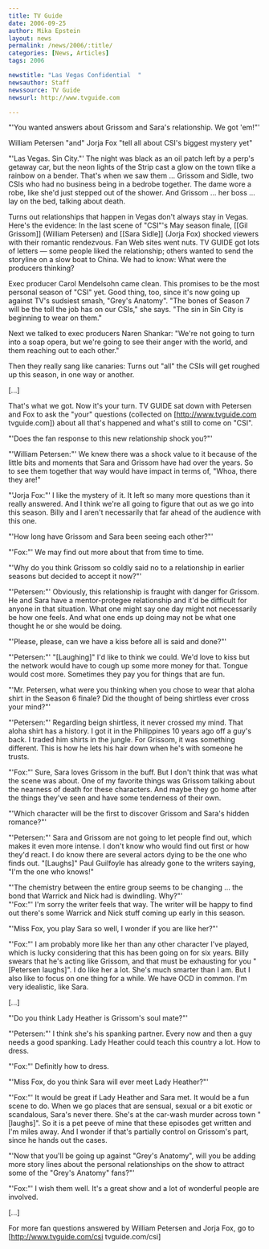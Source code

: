 ```yaml
---
title: TV Guide
date: 2006-09-25
author: Mika Epstein
layout: news
permalink: /news/2006/:title/
categories: [News, Articles]
tags: 2006

newstitle: "Las Vegas Confidential  "
newsauthor: Staff  
newssource: TV Guide  
newsurl: http://www.tvguide.com  

---
```


"'You wanted answers about Grissom and Sara's relationship. We got 'em!"'

William Petersen "and" Jorja Fox "tell all about CSI's biggest mystery yet"

"'Las Vegas. Sin City."' The night was black as an oil patch left by a perp's getaway car, but the neon lights of the Strip cast a glow on the town tlike a rainbow on a bender. That's when we saw them ... Grissom and Sidle, two CSIs who had no business being in a bedrobe together. The dame wore a robe, like she'd just stepped out of the shower. And Grissom ... her boss ... lay on the bed, talking about death.

Turns out relationships that happen in Vegas don't always stay in Vegas. Here's the evidence: In the last scene of "CSI"'s May season finale, \[[Gil Grissom]\] (William Petersen) and \[[Sara Sidle]\] (Jorja Fox) shocked viewers with their romantic rendezvous. Fan Web sites went nuts. TV GUIDE got lots of letters &#8212; some people liked the relationship; others wanted to send the storyline on a slow boat to China. We had to know: What were the producers thinking?

Exec producer Carol Mendelsohn came clean. This promises to be the most personal season of "CSI" yet. Good thing, too, since it's now going up against TV's sudsiest smash, "Grey's Anatomy". "The bones of Season 7 will be the toll the job has on our CSIs," she says. "The sin in Sin City is beginning to wear on them."

Next we talked to exec producers Naren Shankar: "We're not going to turn into a soap opera, but we're going to see their anger with the world, and them reaching out to each other."

Then they really sang like canaries: Turns out "all" the CSIs will get roughed up this season, in one way or another.

[...]

That's what we got. Now it's your turn. TV GUIDE sat down with Petersen and Fox to ask the "your" questions (collected on [http://www.tvguide.com tvguide.com]) about all that's happened and what's still to come on "CSI".

"'Does the fan response to this new relationship shock you?"'  
  
"'William Petersen:"' We knew there was a shock value to it because of the little bits and moments that Sara and Grissom have had over the years. So to see them together that way would have impact in terms of, "Whoa, there they are!"  
  
"'Jorja Fox:"' I like the mystery of it. It left so many more questions than it really answered. And I think we're all going to figure that out as we go into this season. Billy and I aren't necessarily that far ahead of the audience with this one.

"'How long have Grissom and Sara been seeing each other?"'  
  
"'Fox:"' We may find out more about that from time to time.

"'Why do you think Grissom so coldly said no to a relationship in earlier seasons but decided to accept it now?"'  
  
"'Petersen:"' Obviously, this relationship is fraught with danger for Grissom. He and Sara have a mentor-protegee relationship and it'd be difficult for anyone in that situation. What one might say one day might not necessarily be how one feels. And what one ends up doing may not be what one thought he or she would be doing.

"'Please, please, can we have a kiss before all is said and done?"'  
  
"'Petersen:"' "[Laughing]" I'd like to think we could. We'd love to kiss but the network would have to cough up some more money for that. Tongue would cost more. Sometimes they pay you for things that are fun.

"'Mr. Petersen, what were you thinking when you chose to wear that aloha shirt in the Season 6 finale? Did the thought of being shirtless ever cross your mind?"'  
  
"'Petersen:"' Regarding beign shirtless, it never crossed my mind. That aloha shirt has a history. I got it in the Philippines 10 years ago off a guy's back. I traded him shirts in the jungle. For Grissom, it was something different. This is how he lets his hair down when he's with someone he trusts.  
  
"'Fox:"' Sure, Sara loves Grissom in the buff. But I don't think that was what the scene was about. One of my favorite things was Grissom talking about the nearness of death for these characters. And maybe they go home after the things they've seen and have some tenderness of their own.

"'Which character will be the first to discover Grissom and Sara's hidden romance?"'  
  
"'Petersen:"' Sara and Grissom are not going to let people find out, which makes it even more intense. I don't know who would find out first or how they'd react. I do know there are several actors dying to be the one who finds out. "[Laughs]" Paul Guilfoyle has already gone to the writers saying, "I'm the one who knows!"

"'The chemistry between the entire group seems to be changing ... the bond that Warrick and Nick had is dwindling. Why?"'  
"'Fox:"' I'm sorry the writer feels that way. The writer will be happy to find out there's some Warrick and Nick stuff coming up early in this season.

"'Miss Fox, you play Sara so well, I wonder if you are like her?"'  
  
"'Fox:"' I am probably more like her than any other character I've played, which is lucky considering that this has been going on for six years. Billy swears that he's acting like Grissom, and that must be exhausting for you "[Petersen laughs]". I do like her a lot. She's much smarter than I am. But I also like to focus on one thing for a while. We have OCD in common. I'm very idealistic, like Sara.

[...]

"'Do you think Lady Heather is Grissom's soul mate?"'  
  
"'Petersen:"' I think she's his spanking partner. Every now and then a guy needs a good spanking. Lady Heather could teach this country a lot. How to dress.  
  
"'Fox:"' Definitly how to dress.

"'Miss Fox, do you think Sara will ever meet Lady Heather?"'  
  
"'Fox:"' It would be great if Lady Heather and Sara met. It would be a fun scene to do. When we go places that are sensual, sexual or a bit exotic or scandalous, Sara's never there. She's at the car-wash murder across town "[laughs]". So it is a pet peeve of mine that these episodes get written and I'm miles away. And I wonder if that's partially control on Grissom's part, since he hands out the cases.

"'Now that you'll be going up against "Grey's Anatomy", will you be adding more story lines about the personal relationships on the show to attract some of the "Grey's Anatomy" fans?"'  
  
"'Fox:"' I wish them well. It's a great show and a lot of wonderful people are involved.

[...]

For more fan questions answered by William Petersen and Jorja Fox, go to [http://www.tvguide.com/csi tvguide.com/csi]

